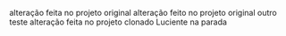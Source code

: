 alteração feita no projeto original
alteração feito no projeto original
outro teste
alteração feita no projeto clonado
Luciente na parada
